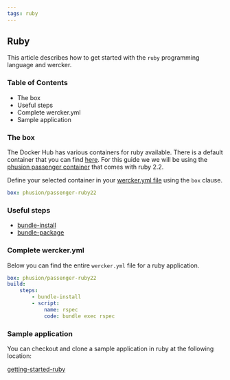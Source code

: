 ```yaml
---
tags: ruby
---
```


## Ruby

This article describes how to get started with the `ruby` programming
language and wercker.

### Table of Contents

* The box
* Useful steps
* Complete wercker.yml
* Sample application

### The box

The Docker Hub has various containers for ruby available.
There is a default container that you can find [here](https://registry.hub.docker.com/_/ruby/). For this guide we
we will be using the [phusion passenger container](https://registry.hub.docker.com/u/phusion/passenger-ruby22/) that comes with ruby 2.2.

Define your selected container in your [wercker.yml
file](/learn/wercker-yml/introduction.html) using the `box` clause.

```yaml
box: phusion/passenger-ruby22
```

### Useful steps

* [bundle-install](https://app.wercker.com/#applications/51c829d13179be44780020be/tab/details)
* [bundle-package](https://app.wercker.com/#applications/51c829d43179be44780020cf/tab/details)

### Complete wercker.yml

Below you can find the entire `wercker.yml` file for a ruby application.

```yaml
box: phusion/passenger-ruby22
build:
    steps:
        - bundle-install
        - script:
            name: rspec
            code: bundle exec rspec
```
### Sample application

You can checkout and clone a sample application in ruby at the
following location:

[getting-started-ruby](https://github.com/wercker/getting-started-ruby)
